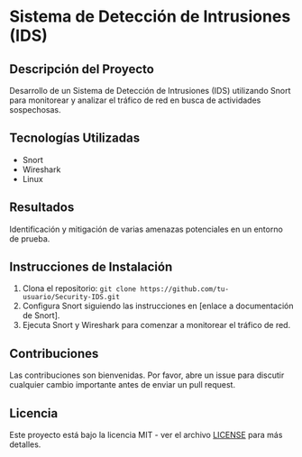 # Sistema de Detección de Intrusiones (IDS)

## Descripción del Proyecto
Desarrollo de un Sistema de Detección de Intrusiones (IDS) utilizando Snort para monitorear y analizar el tráfico de red en busca de actividades sospechosas.

## Tecnologías Utilizadas
- Snort
- Wireshark
- Linux

## Resultados
Identificación y mitigación de varias amenazas potenciales en un entorno de prueba.

## Instrucciones de Instalación
1. Clona el repositorio: `git clone https://github.com/tu-usuario/Security-IDS.git`
2. Configura Snort siguiendo las instrucciones en [enlace a documentación de Snort].
3. Ejecuta Snort y Wireshark para comenzar a monitorear el tráfico de red.

## Contribuciones
Las contribuciones son bienvenidas. Por favor, abre un issue para discutir cualquier cambio importante antes de enviar un pull request.

## Licencia
Este proyecto está bajo la licencia MIT - ver el archivo [LICENSE](LICENSE) para más detalles.
